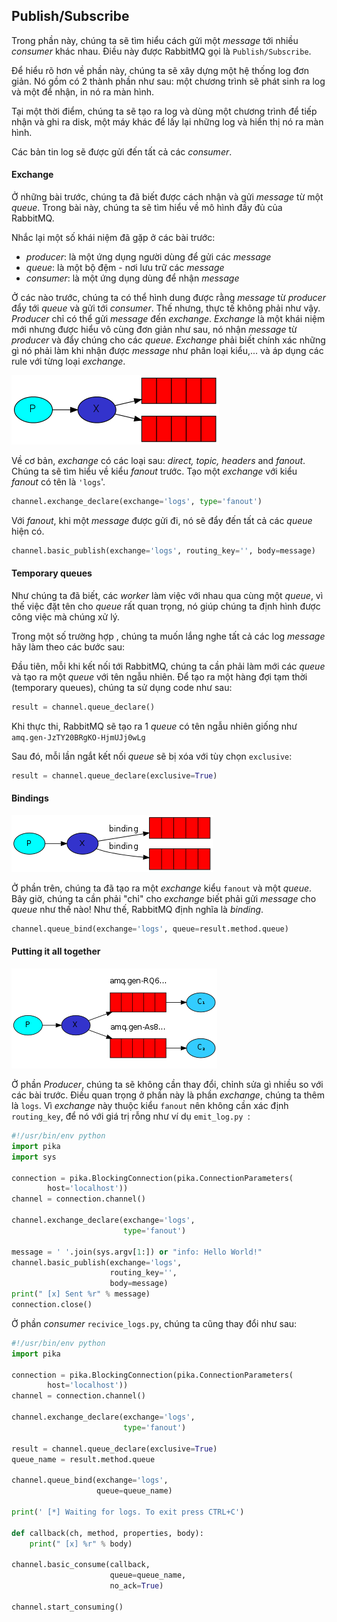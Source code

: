 ## Publish/Subscribe

Trong phần này, chúng ta sẽ tìm hiểu cách gửi một *message* tới nhiều *consumer* khác nhau. Điều này được RabbitMQ gọi là `Publish/Subscribe`.

Để hiểu rõ hơn về phần này, chúng ta sẽ xây dựng một hệ thống log đơn giản. Nó gồm có 2 thành phần như sau: một chương trình sẽ phát sinh ra log và một để nhận, in nó ra màn hình.

Tại một thời điểm, chúng ta sẽ tạo ra log và dùng một chương trình để tiếp nhận và ghi ra disk, một máy khác để lấy lại những log và hiển thị nó ra màn hình.

Các bản tin log sẽ được gửi đến tất cả các *consumer*.

#### Exchange

Ở những bài trước, chúng ta đã biết được cách nhận và gửi *message* từ một *queue*. Trong bài này, chúng ta sẽ tìm hiểu về mô hình đầy đủ của RabbitMQ.

Nhắc lại một số khái niệm đã gặp ở các bài trước:

- *producer*: là một ứng dụng người dùng để gửi các *message*
- *queue*: là một bộ đệm - nơi lưu trữ các *message*
- *consumer*: là một ứng dụng dùng để nhận *message*

Ở các nào trước, chúng ta có thể hình dung được rằng *message* từ *producer* đẩy tới *queue* và gửi tới *consumer*. Thế nhưng, thực tế không phải như vậy. 
*Producer* chỉ có thể gửi *message* đến *exchange*. *Exchange* là một khái niệm mới nhưng được hiểu vô cùng đơn giản như sau, nó nhận *message* từ *producer* và đẩy chúng cho các *queue*. *Exchange* phải biết chính xác những gì nó phải làm khi nhận được *message* như phân loại kiểu,... và áp dụng các rule với từng loại *exchange*.

<img src="https://github.com/hoangdh/meditech-ghichep-rabbitmq/blob/master/images/3-exchanges.png?raw=true" />

Về cơ bản, *exchange* có các loại sau: *direct, topic, headers* and *fanout*. Chúng ta sẽ tìm hiểu về kiểu *fanout* trước. Tạo một *exchange* với kiểu *fanout* có tên là `'logs`'.

```python
channel.exchange_declare(exchange='logs', type='fanout')
```

Với *fanout*, khi một *message* được gửi đi, nó sẽ đẩy đến tất cả các *queue* hiện có.

```python
channel.basic_publish(exchange='logs', routing_key='', body=message)
```

#### Temporary queues

Như chúng ta đã biết, các *worker* làm việc với nhau qua cùng một *queue*, vì thế việc đặt tên cho *queue* rất quan trọng, nó giúp chúng ta định hình được công việc mà chúng xử lý.

Trong một số trường hợp , chúng ta muốn lắng nghe tất cả các log *message* hãy làm theo các bước sau:

Đầu tiên, mỗi khi kết nối tới RabbitMQ, chúng ta cần phải làm mới các *queue* và tạo ra một *queue* với tên ngẫu nhiên. Để tạo ra một hàng đợi tạm thời (temporary queues), chúng ta sử dụng code như sau:

```python
result = channel.queue_declare()
```

Khi thực thi, RabbitMQ sẽ tạo ra 1 *queue* có tên ngẫu nhiên giống như `amq.gen-JzTY20BRgKO-HjmUJj0wLg`

Sau đó, mỗi lần ngắt kết nối *queue* sẽ bị xóa với tùy chọn `exclusive`:

```python
result = channel.queue_declare(exclusive=True)
```

#### Bindings

<img src="https://github.com/hoangdh/meditech-ghichep-rabbitmq/blob/master/images/3-bindings.png?raw=true" />

Ở phần trên, chúng ta đã tạo ra một *exchange* kiểu `fanout` và một *queue*. Bây giờ, chúng ta cần phải "chỉ" cho *exchange* biết phải gửi *message* cho *queue* như thế nào! Như thế, RabbitMQ định nghĩa là *binding*.

```python
channel.queue_bind(exchange='logs', queue=result.method.queue)
```

#### Putting it all together

<img src="https://github.com/hoangdh/meditech-ghichep-rabbitmq/blob/master/images/3-python-three-overall.png?raw=true" />

Ở phần *Producer*, chúng ta sẽ không cần thay đổi, chỉnh sửa gì nhiều so với các bài trước. Điều quan trọng ở phần này là phần *exchange*, chúng ta thêm là `logs`. Vì *exchange* này thuộc kiểu `fanout` nên không cần xác định `routing_key`, để nó với giá trị rỗng như ví dụ `emit_log.py `:

```python
#!/usr/bin/env python
import pika
import sys

connection = pika.BlockingConnection(pika.ConnectionParameters(
        host='localhost'))
channel = connection.channel()

channel.exchange_declare(exchange='logs',
                         type='fanout')

message = ' '.join(sys.argv[1:]) or "info: Hello World!"
channel.basic_publish(exchange='logs',
                      routing_key='',
                      body=message)
print(" [x] Sent %r" % message)
connection.close()
```

Ở phần *consumer* `recivice_logs.py`, chúng ta cũng thay đổi như sau:

```python
#!/usr/bin/env python
import pika

connection = pika.BlockingConnection(pika.ConnectionParameters(
        host='localhost'))
channel = connection.channel()

channel.exchange_declare(exchange='logs',
                         type='fanout')

result = channel.queue_declare(exclusive=True)
queue_name = result.method.queue

channel.queue_bind(exchange='logs',
                   queue=queue_name)

print(' [*] Waiting for logs. To exit press CTRL+C')

def callback(ch, method, properties, body):
    print(" [x] %r" % body)

channel.basic_consume(callback,
                      queue=queue_name,
                      no_ack=True)

channel.start_consuming()
```
